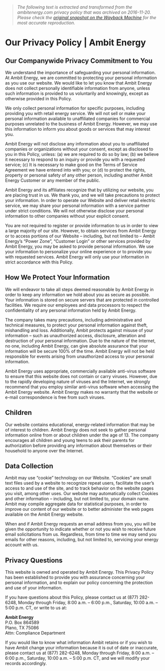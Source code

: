 > *The following text is extracted and transformed from the ambitenergy.com privacy policy that was archived on 2016-11-20. Please check the [original snapshot on the Wayback Machine](https://web.archive.org/web/20161120121210id_/http%3A//ww2.ambitenergy.com/privacy) for the most accurate reproduction.*

# Our Privacy Policy | Ambit Energy

## Our Companywide Privacy Commitment to You

We understand the importance of safeguarding your personal information. At Ambit Energy, we are committed to protecting your personal information as you use our website. We would like to let you know that Ambit Energy does not collect personally identifiable information from anyone, unless such information is provided to us voluntarily and knowingly, except as otherwise provided in this Policy. 

We only collect personal information for specific purposes, including providing you with retail energy service. We will not sell or make your personal information available to unaffiliated companies for commercial purposes unrelated to the business of Ambit Energy. However, we may use this information to inform you about goods or services that may interest you. 

Ambit Energy will not disclose any information about you to unaffiliated companies or organizations without your consent, except as disclosed to you in this Policy, unless: (a) we are required to do so by law; (b) we believe it necessary to respond to an inquiry or provide you with a requested service; (c) It is necessary to make good on the Terms of Service Agreement we have entered into with you; or (d) to protect the rights, property or personal safety of any other person, including another Ambit Energy Customer or any member of the public.

Ambit Energy and its affiliates recognize that by utilizing our website, you are placing trust in us. We thank you, and we will take precautions to protect your information. In order to operate our Website and deliver retail electric service, we may share your personal information with a service partner under strict conditions. We will not otherwise disclose your personal information to other companies without your explicit consent.

You are not required to register or provide information to us in order to view a large majority of our site. However, to obtain services from Ambit Energy or to access portions of our Website – including, but not limited to – Ambit Energy’s “Power Zone”, “Customer Login” or other services provided by Ambit Energy, you may be asked to provide personal information. We use your information to personalize your online experience or to provide you with requested services. Ambit Energy will only use your information in strict accordance with this Policy.

## How We Protect Your Information 

We will endeavor to take all steps deemed reasonable by Ambit Energy in order to keep any information we hold about you as secure as possible. Your information is stored on secure servers that are protected in controlled facilities. We require our employees and data processors to respect the confidentiality of any personal information held by Ambit Energy. 

The company takes many precautions, including administrative and technical measures, to protect your personal information against theft, mishandling and loss. Additionally, Ambit protects against misuse of your information – such as unauthorized access, disclosure, alteration and destruction of your personal information. Due to the nature of the Internet, no one, including Ambit Energy, can give absolute assurance that your information will be secure 100% of the time. Ambit Energy will not be held responsible for events arising from unauthorized access to your personal information.

Ambit Energy uses appropriate, commercially available anti-virus software to ensure that this website does not contain or carry viruses. However, due to the rapidly developing nature of viruses and the Internet, we strongly recommend that you employ similar anti-virus software when accessing the Ambit Energy website. Ambit Energy makes no warranty that the website or e-mail correspondence is free from such viruses.

## Children 

Our website contains educational, energy-related information that may be of interest to children. Ambit Energy does not seek to gather personal information online from or about children under the age of 13. The company encourages all children and young teens to ask their parents for authorization before providing any information about themselves or their household to anyone over the Internet.

## Data Collection 

Ambit may use “cookie” technology on our Website. “Cookies” are small text files used by a website to recognize repeat users, facilitate the user’s access to and use of the site, and to track behavior on the website pages you visit, among other uses. Our website may automatically collect Cookies and other information – including, but not limited to, your domain name. Ambit may compile aggregate data for statistical purposes, in order to improve our content of our website or to better administer the web pages available on the Ambit Energy website.

When and if Ambit Energy requests an email address from you, you will be given the opportunity to indicate whether or not you wish to receive future email solicitations from us. Regardless, from time to time we may send you emails for other reasons, including, but not limited to, servicing your energy account with us.

## Privacy Questions 

This website is owned and operated by Ambit Energy. This Privacy Policy has been established to provide you with assurance concerning your personal information, and to explain our policy concerning the protection and use of your information. 

If you have questions about this Policy, please contact us at (877) 282-6248, Monday through Friday, 8:00 a.m. – 6:00 p.m., Saturday, 10:00 a.m. – 5:00 p.m. CT, or write to us at: 

**Ambit Energy**  
P.O. Box 864589  
Plano, TX 75086  
Attn: Compliance Department

If you would like to know what information Ambit retains or if you wish to have Ambit change your information because it is out of date or inaccurate, please contact us at (877) 282-6248, Monday through Friday, 8:00 a.m. – 6:00 p.m., Saturday, 10:00 a.m. – 5:00 p.m. CT, and we will modify your records accordingly.
